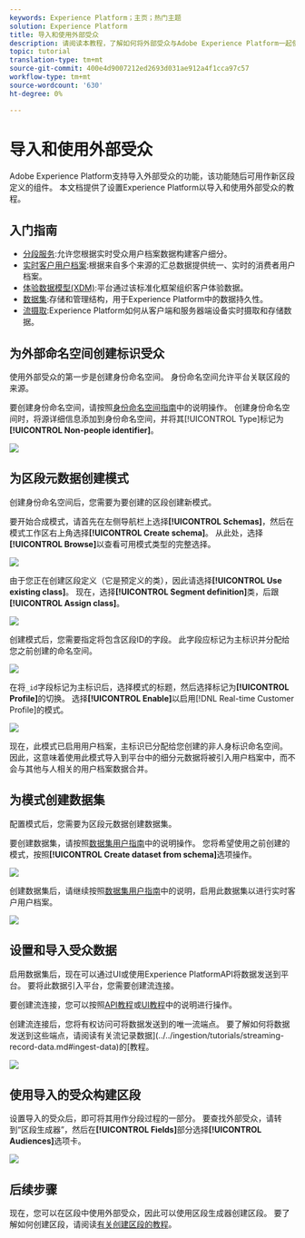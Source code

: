 ```yaml
---
keywords: Experience Platform；主页；热门主题
solution: Experience Platform
title: 导入和使用外部受众
description: 请阅读本教程，了解如何将外部受众与Adobe Experience Platform一起使用。
topic: tutorial
translation-type: tm+mt
source-git-commit: 400e4d9007212ed2693d031ae912a4f1cca97c57
workflow-type: tm+mt
source-wordcount: '630'
ht-degree: 0%

---
```



# 导入和使用外部受众

Adobe Experience Platform支持导入外部受众的功能，该功能随后可用作新区段定义的组件。 本文档提供了设置Experience Platform以导入和使用外部受众的教程。

## 入门指南

- [分段服务](../home.md):允许您根据实时受众用户档案数据构建客户细分。
- [实时客户用户档案](../../profile/home.md):根据来自多个来源的汇总数据提供统一、实时的消费者用户档案。
- [体验数据模型(XDM)](../../xdm/home.md):平台通过该标准化框架组织客户体验数据。
- [数据集](../../catalog/datasets/overview.md):存储和管理结构，用于Experience Platform中的数据持久性。
- [流摄取](../../ingestion/streaming-ingestion/overview.md):Experience Platform如何从客户端和服务器端设备实时摄取和存储数据。

## 为外部命名空间创建标识受众

使用外部受众的第一步是创建身份命名空间。 身份命名空间允许平台关联区段的来源。

要创建身份命名空间，请按照[身份命名空间指南](../../identity-service/namespaces.md#manage-namespaces)中的说明操作。 创建身份命名空间时，将源详细信息添加到身份命名空间，并将其[!UICONTROL Type]标记为&#x200B;**[!UICONTROL Non-people identifier]**。

![](../images/tutorials/external-audiences/identity-namespace-info.png)

## 为区段元数据创建模式

创建身份命名空间后，您需要为要创建的区段创建新模式。

要开始合成模式，请首先在左侧导航栏上选择&#x200B;**[!UICONTROL Schemas]**，然后在模式工作区右上角选择&#x200B;**[!UICONTROL Create schema]**。 从此处，选择&#x200B;**[!UICONTROL Browse]**&#x200B;以查看可用模式类型的完整选择。

![](../images/tutorials/external-audiences/create-schema-browse.png)

由于您正在创建区段定义（它是预定义的类），因此请选择&#x200B;**[!UICONTROL Use existing class]**。 现在，选择&#x200B;**[!UICONTROL Segment definition]**&#x200B;类，后跟&#x200B;**[!UICONTROL Assign class]**。

![](../images/tutorials/external-audiences/assign-class.png)

创建模式后，您需要指定将包含区段ID的字段。 此字段应标记为主标识并分配给您之前创建的命名空间。

![](../images/tutorials/external-audiences/mark-primary-identifier.png)

在将`_id`字段标记为主标识后，选择模式的标题，然后选择标记为&#x200B;**[!UICONTROL Profile]**&#x200B;的切换。 选择&#x200B;**[!UICONTROL Enable]**&#x200B;以启用[!DNL Real-time Customer Profile]的模式。

![](../images/tutorials/external-audiences/schema-profile.png)

现在，此模式已启用用户档案，主标识已分配给您创建的非人身标识命名空间。 因此，这意味着使用此模式导入到平台中的细分元数据将被引入用户档案中，而不会与其他与人相关的用户档案数据合并。

## 为模式创建数据集

配置模式后，您需要为区段元数据创建数据集。

要创建数据集，请按照[数据集用户指南](../../catalog/datasets/user-guide.md#create)中的说明操作。 您将希望使用之前创建的模式，按照&#x200B;**[!UICONTROL Create dataset from schema]**&#x200B;选项操作。

![](../images/tutorials/external-audiences/select-schema.png)

创建数据集后，请继续按照[数据集用户指南](../../catalog/datasets/user-guide.md#enable-profile)中的说明，启用此数据集以进行实时客户用户档案。

![](../images/tutorials/external-audiences/dataset-profile.png)

## 设置和导入受众数据

启用数据集后，现在可以通过UI或使用Experience PlatformAPI将数据发送到平台。 要将此数据引入平台，您需要创建流连接。

要创建流连接，您可以按照[API教程](../../sources/tutorials/api/create/streaming/http.md)或[UI教程](../../sources/tutorials/ui/create/streaming/http.md)中的说明进行操作。

创建流连接后，您将有权访问可将数据发送到的唯一流端点。 要了解如何将数据发送到这些端点，请阅读有关流记录数据](../../ingestion/tutorials/streaming-record-data.md#ingest-data)的[教程。

![](../images/tutorials/external-audiences/get-streaming-endpoint.png)

## 使用导入的受众构建区段

设置导入的受众后，即可将其用作分段过程的一部分。 要查找外部受众，请转到“区段生成器”，然后在&#x200B;**[!UICONTROL Fields]**&#x200B;部分选择&#x200B;**[!UICONTROL Audiences]**&#x200B;选项卡。

![](../images/tutorials/external-audiences/external-audiences.png)

## 后续步骤

现在，您可以在区段中使用外部受众，因此可以使用区段生成器创建区段。 要了解如何创建区段，请阅读[有关创建区段的教程](./create-a-segment.md)。